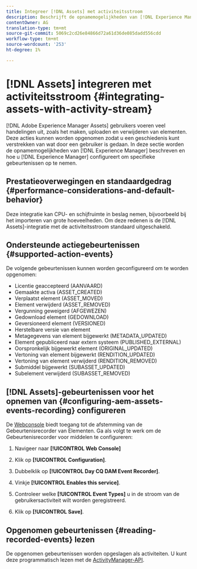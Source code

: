 ```yaml
---
title: Integreer [!DNL Assets] met activiteitsstroom
description: Beschrijft de opnamemogelijkheden van [!DNL Experience Manager] en hoe te om het te vormen om specifieke gebeurtenissen te registreren.
contentOwner: AG
translation-type: tm+mt
source-git-commit: 5069c2cd26e84866d72a61d36de085dadd556cdd
workflow-type: tm+mt
source-wordcount: '253'
ht-degree: 1%

---
```



# [!DNL Assets] integreren met activiteitsstroom {#integrating-assets-with-activity-stream}

[!DNL Adobe Experience Manager Assets] gebruikers voeren veel handelingen uit, zoals het maken, uploaden en verwijderen van elementen. Deze acties kunnen worden opgenomen zodat u een geschiedenis kunt verstrekken van wat door een gebruiker is gedaan. In deze sectie worden de opnamemogelijkheden van [!DNL Experience Manager] beschreven en hoe u [!DNL Experience Manager] configureert om specifieke gebeurtenissen op te nemen.

## Prestatieoverwegingen en standaardgedrag {#performance-considerations-and-default-behavior}

Deze integratie kan CPU- en schijfruimte in beslag nemen, bijvoorbeeld bij het importeren van grote hoeveelheden. Om deze redenen is de [!DNL Assets]-integratie met de activiteitsstroom standaard uitgeschakeld.

## Ondersteunde actiegebeurtenissen {#supported-action-events}

De volgende gebeurtenissen kunnen worden geconfigureerd om te worden opgenomen:

* Licentie geaccepteerd (AANVAARD)
* Gemaakte activa (ASSET_CREATED)
* Verplaatst element (ASSET_MOVED)
* Element verwijderd (ASSET_REMOVED)
* Vergunning geweigerd (AFGEWEZEN)
* Gedownload element (GEDOWNLOAD)
* Geversioneerd element (VERSIONED)
* Herstelbare versie van element
* Metagegevens van element bijgewerkt (METADATA_UPDATED)
* Element gepubliceerd naar extern systeem (PUBLISHED_EXTERNAL)
* Oorspronkelijk bijgewerkt element (ORIGINAL_UPDATED)
* Vertoning van element bijgewerkt (RENDITION_UPDATED)
* Vertoning van element verwijderd (RENDITION_REMOVED)
* Submiddel bijgewerkt (SUBASSET_UPDATED)
* Subelement verwijderd (SUBASSET_REMOVED)

## [!DNL Assets]-gebeurtenissen voor het opnemen van {#configuring-aem-assets-events-recording} configureren

De [Webconsole](/help/sites-deploying/configuring-osgi.md) biedt toegang tot de afstemming van de Gebeurtenisrecorder van Elementen. Ga als volgt te werk om de Gebeurtenisrecorder voor middelen te configureren:

1. Navigeer naar **[!UICONTROL Web Console]**

1. Klik op **[!UICONTROL Configuration]**.

1. Dubbelklik op **[!UICONTROL Day CQ DAM Event Recorder]**.

1. Vinkje **[!UICONTROL Enables this service]**.

1. Controleer welke **[!UICONTROL Event Types]** u in de stroom van de gebruikersactiviteit wilt worden geregistreerd.

1. Klik op **[!UICONTROL Save]**.

## Opgenomen gebeurtenissen {#reading-recorded-events} lezen

De opgenomen gebeurtenissen worden opgeslagen als activiteiten. U kunt deze programmatisch lezen met de [ActivityManager-API](https://helpx.adobe.com/experience-manager/6-5/sites/developing/using/reference-materials/javadoc/com/adobe/granite/activitystreams/ActivityManager.html).
